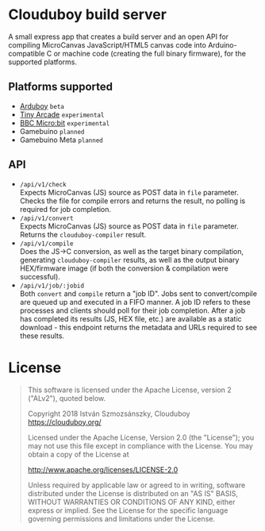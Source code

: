 # Clouduboy build server

A small express app that creates a build server and an open API for compiling MicroCanvas
JavaScript/HTML5 canvas code into Arduino-compatible C or machine code (creating the full
binary firmware), for the supported platforms.

## Platforms supported
- [Arduboy](http://clouduboy.org/platforms/arduboy) `beta`
- [Tiny Arcade](http://clouduboy.org/platforms/tiny-arcade) `experimental`
- [BBC Micro:bit](http://clouduboy.org/platforms/microbit) `experimental`
- Gamebuino `planned`
- Gamebuino Meta `planned`

## API
- `/api/v1/check`  
  Expects MicroCanvas (JS) source as POST data in `file` parameter. Checks the file for compile errors and returns the result, no polling is required for job completion.
- `/api/v1/convert`  
  Expects MicroCanvas (JS) source as POST data in `file` parameter. Returns the `clouduboy-compiler` result.
- `/api/v1/compile`  
  Does the JS->C conversion, as well as the target binary compilation, generating `clouduboy-compiler` results,
  as well as the output binary HEX/firmware image (if both the conversion & compilation were successful).
- `/api/v1/job/:jobid`  
  Both `convert` and `compile` return a "job ID". Jobs sent to convert/compile are queued up and executed in a FIFO manner. A job ID refers to these processes and clients should poll for their job completion. After a job has completed its results (JS, HEX file, etc.) are available as a static download - this endpoint returns the metadata and URLs required to see these results.



# License

> This software is licensed under the Apache License, version 2 ("ALv2"), quoted below.
>
> Copyright 2018 István Szmozsánszky, Clouduboy <https://clouduboy.org/>
>
> Licensed under the Apache License, Version 2.0 (the "License");
> you may not use this file except in compliance with the License.
> You may obtain a copy of the License at
>
> http://www.apache.org/licenses/LICENSE-2.0
>
> Unless required by applicable law or agreed to in writing, software
> distributed under the License is distributed on an "AS IS" BASIS,
> WITHOUT WARRANTIES OR CONDITIONS OF ANY KIND, either express or implied.
> See the License for the specific language governing permissions and
> limitations under the License.
